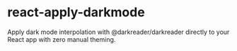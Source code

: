 # react-apply-darkmode
Apply dark mode interpolation with @darkreader/darkreader directly to your React app with zero manual theming. 
